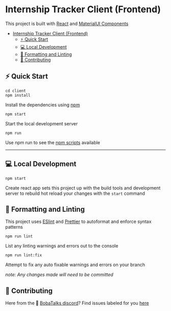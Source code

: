 # Internship Tracker Client (Frontend)

This project is built with [React](https://reactjs.org/) and [MaterialUI Components](https://mui.com/)

- [Internship Tracker Client (Frontend)](#internship-tracker-client-frontend)
  - [:zap: Quick Start](#zap-quick-start)
  - [:computer: Local Development](#computer-local-development)
  - [:pencil: Formatting and Linting](#pencil-formatting-and-linting)
  - [:handshake: Contributing](#handshake-contributing)

## :zap: Quick Start

```shell
cd client
npm install
```

Install the dependencies using [npm](https://www.npmjs.com/)

```shell
npm start
```

Start the local development server

```shell
npm run
```

Use npm run to see the [npm scripts](https://docs.npmjs.com/cli/v9/commands/npm-run-script) available

<hr>

## :computer: Local Development

```shell
npm start
```

Create react app sets this project up with the build tools and development server to rebuild hot reload your changes with the `start` command

## :pencil: Formatting and Linting

This project uses [ESlint](https://eslint.org/) and [Prettier](https://prettier.io/) to autoformat and enforce syntax patterns

```shell
npm run lint
```

List any linting warnings and errors out to the console

```shell
npm run lint:fix
```

Attempt to fix any auto fixable warnings and errors on your branch

_note: Any changes made will need to be committed_

## :handshake: Contributing

Here from the :bubble_tea: [BobaTalks discord](https://discord.gg/bobatalks)? Find issues labeled for you [here](https://github.com/BobaTalks/internship-tracker/issues?q=is%3Aopen+label%3A%22bobatalks+student%22+sort%3Aupdated-desc)
